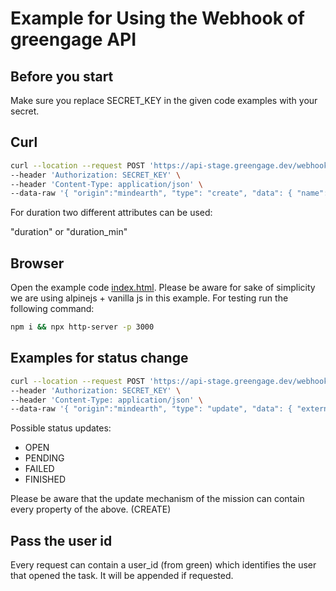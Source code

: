 # Example for Using the Webhook of greengage API

## Before you start

Make sure you replace SECRET_KEY in the given code examples with your secret.

## Curl

```bash
curl --location --request POST 'https://api-stage.greengage.dev/webhooks' \
--header 'Authorization: SECRET_KEY' \
--header 'Content-Type: application/json' \
--data-raw '{ "origin":"mindearth", "type": "create", "data": { "name":"Test", "starting_point" : [45.46464374888545, 9.18934835519496], "description": "It is a long established fact that a reader will be distracted by the readable content of a page when looking at its layout. The point of using Lorem Ipsum is that it has a more-or-less normal distribution of letters, as opposed to using <Content here, content here>, making it look like readable English.", "duration_min": 5, "distance_mt": 1200, "deeplink": "URL HERE", "external_id": 18, "active": true } }'
```

For duration two different attributes can be used:

"duration" or "duration_min"

## Browser

Open the example code [index.html](index.html). Please be aware for sake of simplicity we are using alpinejs + vanilla js in this example. For testing run the following command:

```sh
npm i && npx http-server -p 3000
```

## Examples for status change

```bash
curl --location --request POST 'https://api-stage.greengage.dev/webhooks' \
--header 'Authorization: SECRET_KEY' \
--header 'Content-Type: application/json' \
--data-raw '{ "origin":"mindearth", "type": "update", "data": { "external_id": "18", "status": "PENDING" } }'
```

Possible status updates:

- OPEN
- PENDING
- FAILED
- FINISHED

Please be aware that the update mechanism of the mission can contain every property of the above. (CREATE)


## Pass the user id

Every request can contain a user_id (from green) which identifies the user that opened the task.
It will be appended if requested.